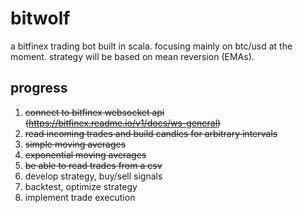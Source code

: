 # bitwolf
a bitfinex trading bot built in scala.
focusing mainly on btc/usd at the moment.
strategy will be based on mean reversion (EMAs).

## progress
1. ~~connect to bitfinex websocket api (https://bitfinex.readme.io/v1/docs/ws-general)~~
2. ~~read incoming trades and build candles for arbitrary intervals~~
3. ~~simple moving averages~~
4. ~~exponential moving averages~~
5. ~~be able to read trades from a csv~~
6. develop strategy, buy/sell signals
7. backtest, optimize strategy
8. implement trade execution
